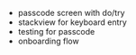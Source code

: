 * passcode screen with do/try
* stackview for keyboard entry
* testing for passcode
* onboarding flow